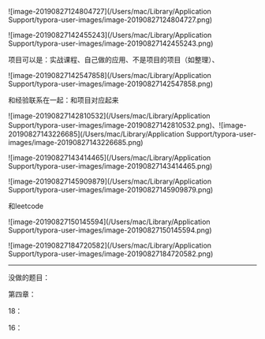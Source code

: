 

![image-20190827124804727](/Users/mac/Library/Application Support/typora-user-images/image-20190827124804727.png) 

![image-20190827142455243](/Users/mac/Library/Application Support/typora-user-images/image-20190827142455243.png)



项目可以是：实战课程、自己做的应用、不是项目的项目（如整理）、

![image-20190827142547858](/Users/mac/Library/Application Support/typora-user-images/image-20190827142547858.png)

和经验联系在一起：和项目对应起来

![image-20190827142810532](/Users/mac/Library/Application Support/typora-user-images/image-20190827142810532.png)、![image-20190827143226685](/Users/mac/Library/Application Support/typora-user-images/image-20190827143226685.png)

![image-20190827143414465](/Users/mac/Library/Application Support/typora-user-images/image-20190827143414465.png)

![image-20190827145909879](/Users/mac/Library/Application Support/typora-user-images/image-20190827145909879.png)

和leetcode 



![image-20190827150145594](/Users/mac/Library/Application Support/typora-user-images/image-20190827150145594.png)

![image-20190827184720582](/Users/mac/Library/Application Support/typora-user-images/image-20190827184720582.png)

------

没做的题目：

第四章：

18：

16：